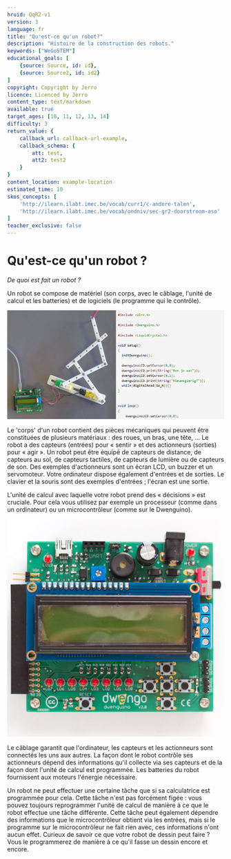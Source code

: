 ```yaml
---
hruid: QqR2-v1
version: 3
language: fr
title: "Qu'est-ce qu'un robot?"
description: "Histoire de la construction des robots."
keywords: ["WeGoSTEM"]
educational_goals: [
    {source: Source, id: id}, 
    {source: Source2, id: id2}
]
copyright: Copyright by Jerro
licence: Licenced by Jerro
content_type: text/markdown
available: true
target_ages: [10, 11, 12, 13, 14]
difficulty: 3
return_value: {
    callback_url: callback-url-example,
    callback_schema: {
        att: test,
        att2: test2
    }
}
content_location: example-location
estimated_time: 10
skos_concepts: [
    'http://ilearn.ilabt.imec.be/vocab/curr1/c-andere-talen', 
    'http://ilearn.ilabt.imec.be/vocab/ondniv/sec-gr2-doorstroom-aso'
]
teacher_exclusive: false
---
```


# Qu'est-ce qu'un robot ?

*De quoi est fait un robot ?*

Un robot se compose de matériel (son corps, avec le câblage, l'unité de calcul et les batteries) et de logiciels (le programme qui le contrôle).

![](embed/hardsoftware.png "Matériel et logiciel")

Le 'corps' d'un robot contient des pièces mécaniques qui peuvent être constituées de plusieurs matériaux : des roues, un bras, une tête, ...
Le robot a des capteurs (entrées) pour « sentir » et des actionneurs (sorties) pour « agir ». Un robot peut être équipé de capteurs de distance, de capteurs au sol, de capteurs tactiles, de capteurs de lumière ou de capteurs de son.
Des exemples d'actionneurs sont un écran LCD, un buzzer et un servomoteur. Votre ordinateur dispose également d'entrées et de sorties. Le clavier et la souris sont des exemples d'entrées ; l'écran est une sortie.

L'unité de calcul avec laquelle votre robot prend des « décisions » est cruciale. Pour cela vous utilisez par exemple un processeur (comme dans un ordinateur) ou un microcontrôleur (comme sur le Dwenguino).

![](embed/Dwenguinobordje.png "Unité de compte")

Le câblage garantit que l'ordinateur, les capteurs et les actionneurs sont connectés les uns aux autres. La façon dont le robot contrôle ses actionneurs dépend des informations qu'il collecte via ses capteurs et de la façon dont l'unité de calcul est programmée. Les batteries du robot fournissent aux moteurs l'énergie nécessaire.

Un robot ne peut effectuer une certaine tâche que si sa calculatrice est programmée pour cela. Cette tâche n'est pas forcément figée : vous pouvez toujours reprogrammer l'unité de calcul de manière à ce que le robot effectue une tâche différente. Cette tâche peut également dépendre des informations que le microcontrôleur obtient via les entrées, mais si le programme sur le microcontrôleur ne fait rien avec, ces informations n'ont aucun effet.
Curieux de savoir ce que votre robot de dessin peut faire ? Vous le programmerez de manière à ce qu'il fasse un dessin encore et encore.